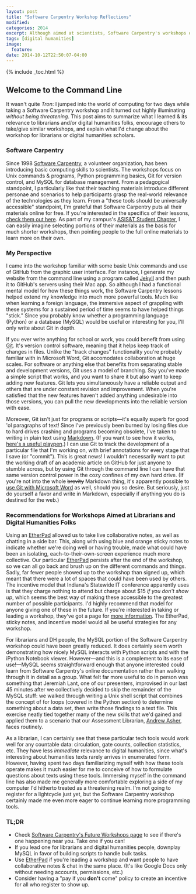 ```yaml
---
layout: post
title: "Software Carpentry Workshop Reflections"
modified:
categories: 2014
excerpt: Although aimed at scientists, Software Carpentry's workshops offer great learning experience for librarians, digital humanities folks, and anyone looking to work on digital files in groups.
tags: [digital humanities]
image:
  feature:
date: 2014-10-12T22:50:07-04:00
---
```

{% include _toc.html %}
<!-- markdown clean_ -->

## Welcome to the Command Line

It wasn't quite *Tron*: I jumped into the world of computing for two days while taking a Software Carpentry workshop and it turned out highly illuminating *without being threatening*. This post aims to summarize what I learned & its relevance to librarians and/or digital humanities folks, encourage others to take/give similar workshops, and explain what I'd change about the workshop for librarians or digital humanities scholars.  

<!-- more -->  

### Software Carpentry

Since 1998 [Software Carpentry](http://software-carpentry.org/), a volunteer organization, has been introducing basic computing skills to scientists. The workshops focus on Unix commands & programs, Python programming basics, Git for version control, and MySQL for database management. From a pedagogical standpoint, I particularly like that their teaching materials introduce different personae and scenarios to help participants grasp the real-world relevance of the technologies as they learn. From a "these tools should be universally accessible" standpoint, I'm grateful that Software Carpentry puts all their materials online for free. If you're interested in the specifics of their lessons, [check them out here](http://software-carpentry.org/lessons.html). As part of my campus's [ASIS&T Student Chapter](http://ella.slis.indiana.edu/g/asistsc/), I can easily imagine selecting portions of their materials as the basis for much shorter workshops, then pointing people to the full online materials to learn more on their own.

### My Perspective

I came into the workshop familiar with some basic Unix commands and use of GitHub from the graphic user interface. For instance, I generate my website from the command line using a program called [Jekyll](http://jekyllrb.com/) and then push it to GitHub's servers using their Mac app. So although I had a functional mental model for how these things work, the Software Carpentry lessons helped extend my knowledge into much more powerful tools. Much like when learning a foreign language, the immersive aspect of grappling with these systems for a sustained period of time seems to have helped things "stick." Since you probably know whether a programming language (Python) or a database (MySQL) would be useful or interesting for you, I'll only write about Git in depth.

If you ever write anything for school or work, you could benefit from using [Git](http://git-scm.com/). It's version control software, meaning that it helps keep track of changes in files. Unlike the "track changes" functionality you're probably familiar with in Microsoft Word, Git accomodates collaboration at huge scales. For software or anything else that benefits from separating stable and development versions, Git uses a model of branching. Say you've made a simple script that works, and you want to share it but also want to keep adding new features. Git lets you simultaneously have a reliable output and others that are under constant revision and improvement. When you're satisfied that the new features haven't added anything undesirable into those versions, you can pull the new developments into the reliable version with ease.

Moreover, Git isn't just for programs or scripts—it's equally superb for good 'ol paragraphs of text! Since I've previously been burned by losing files due to hard drives crashing and programs becoming obsolete, I've taken to writing in plain text using [Markdown](http://daringfireball.net/projects/markdown/). (If you want to see how it works, [here's a useful playpen](http://dillinger.io/).) I can use Git to track the development of a particular file that I'm working on, with brief annotations for every stage that I save (or "commit"). This is great news! I wouldn't necessarily want to put the working draft of an academic article on GitHub for just anyone to stumble across, but by using Git through the command line I can have that same version control power in the cozy confines of my own hard drive. (If you're not into the whole <strike>brevity</strike> Markdown thing, it's apparently possible to [use Git with Microsoft Word](http://blog.martinfenner.org/2014/08/25/using-microsoft-word-with-git/) as well, should you so desire. But seriously, just do yourself a favor and write in Markdown, especially if anything you do is destined for the web.)  

### Recommendations for Workshops Aimed at Librarians and Digital Humanities Folks  

Using an [EtherPad](http://etherpad.org/) allowed us to take live collaborative notes, as well as chatting in a side bar. This, along with using blue and orange sticky notes to indicate whether we're doing well or having trouble, made what could have been an isolating, each-to-their-own-screen experience much more collective. Our particular [EtherPad](https://etherpad.mozilla.org/swc-2014-10-06-indiana) persists after the end of the workshop, so we can all go back and brush up on the different commands and things. Sadly, far fewer people showed up to the workshop than signed up, which meant that there were a lot of spaces that could have been used by others. The incentive model that Indiana's Statewide IT conference apparently uses is that they charge nothing to attend but charge about $15 *if you don't show up*, which seems the best way of making these accessible to the greatest number of possible participants. I'd highly recommend that model for anyone giving one of these in the future. If you're interested in taking or leading a workshop, they've got a page for [more information](http://software-carpentry.org/workshops/index.html). The EtherPad, sticky notes, and incentive model would all be useful strategies for any workshop.

For librarians and DH people, the MySQL portion of the Software Carpentry workshop could have been greatly reduced. It does certainly seem worth demonstrating how nicely MySQL interacts with Python scripts and with the iPython Notebook viewer. However—and this is a complement to its ease of use!—MySQL seems straightforward enough that anyone interested could learn from Software Carpentry's online documentation rather than walking through it in detail as a group. What felt far more useful to do in person was something that Jeremiah Lant, one of our presenters, improvised in our last 45 minutes after we collectively decided to skip the remainder of the MySQL stuff: we walked through writing a Unix shell script that combines the concept of for loops (covered in the Python section) to determine something about a data set, then write those findings to a text file. This exercise neatly tied together many of the new skills that we'd gained and applied them to a scenario that our Assessment Librarian, [Andrew Asher](http://www.andrewasher.net/), faces routinely.

As a librarian, I can certainly see that these particular tech tools would work well for any countable data: circulation, gate counts, collection statistics, etc. They have less *immediate* relevance to digital humanities, since what's interesting about humanities texts rarely arrives in enumerated form. However, having spent two days familiarizing myself with how these tools operate makes it much easier for me to conceive of how to formulate questions about texts using these tools. Immersing myself in the command line has also made me generally more comfortable exploring a side of my computer I'd hitherto treated as a threatening realm. I'm not going to register for a lightcycle just yet, but the Software Carpentry workshop certainly made me even more eager to continue learning more programming tools.

### TL;DR

- Check [Software Carpentry's Future Workshops page](http://software-carpentry.org/workshops/index.html) to see if there's one happening near you. Take one if you can!  
- If you lead one for librarians and digital humanities people, downplay MySQL in favor of building scripts to handle bulk tasks.
- Use [EtherPad](http://etherpad.org/) if you're leading a workshop and want people to have collaborative notes & chat in the same place. (It's like Google Docs only without needing accounts, permissions, etc.)
- Consider having a "pay if you **don't** come" policy to create an incentive for all who register to show up.  
